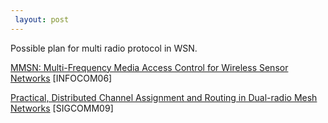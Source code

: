 ```yaml
---
 layout: post
---
```



Possible plan for multi radio protocol in WSN.

[MMSN: Multi-Frequency Media Access Control for Wireless Sensor Networks](http://www.cs.virginia.edu/wsn/docs/papers/infocom06-mmsn.pdf) [INFOCOM06]

[Practical, Distributed Channel Assignment and Routing in Dual-radio Mesh Networks](http://www.news.cs.nyu.edu/~aditya/Research_files/dhananjay_sigcomm09-roma.pdf) [SIGCOMM09]



